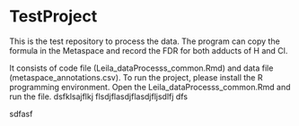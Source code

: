 # TestProject
 This is the test repository to process the data. The program can copy the formula in the Metaspace and record the FDR for both adducts of H and Cl.
 
 It consists of code file (Leila_dataProcesss_common.Rmd) and data file (metaspace_annotations.csv). To run the project, please install the R programming environment. Open the Leila_dataProcesss_common.Rmd and run the file.
dsfklsajflkj
flsdjflasdjflasdjfljsdlfj
dfs



sdfasf
